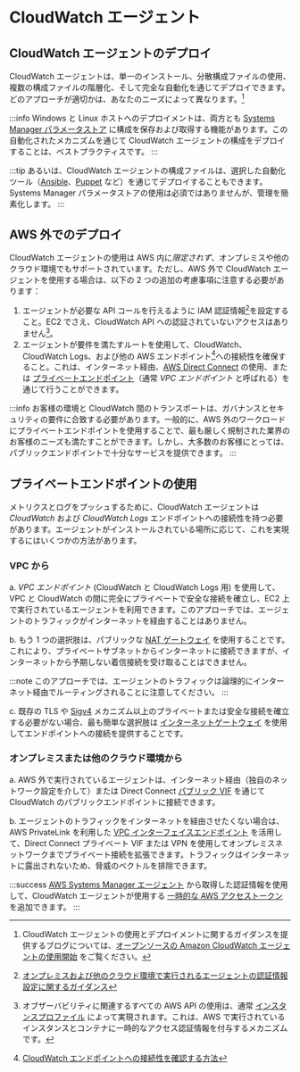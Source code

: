# CloudWatch エージェント




## CloudWatch エージェントのデプロイ

CloudWatch エージェントは、単一のインストール、分散構成ファイルの使用、複数の構成ファイルの階層化、そして完全な自動化を通じてデプロイできます。どのアプローチが適切かは、あなたのニーズによって異なります。[^1]

:::info
	Windows と Linux ホストへのデプロイメントは、両方とも [Systems Manager パラメータストア](https://docs.aws.amazon.com/ja_jp/AmazonCloudWatch/latest/monitoring/install-CloudWatch-Agent-on-EC2-Instance-fleet.html) に構成を保存および取得する機能があります。この自動化されたメカニズムを通じて CloudWatch エージェントの構成をデプロイすることは、ベストプラクティスです。
:::

:::tip
	あるいは、CloudWatch エージェントの構成ファイルは、選択した自動化ツール（[Ansible](https://www.ansible.com)、[Puppet](https://puppet.com) など）を通じてデプロイすることもできます。Systems Manager パラメータストアの使用は必須ではありませんが、管理を簡素化します。
:::



## AWS 外でのデプロイ

CloudWatch エージェントの使用は AWS 内に*限定されず*、オンプレミスや他のクラウド環境でもサポートされています。ただし、AWS 外で CloudWatch エージェントを使用する場合は、以下の 2 つの追加の考慮事項に注意する必要があります：

1. エージェントが必要な API コールを行えるように IAM 認証情報[^2]を設定すること。EC2 でさえ、CloudWatch API への認証されていないアクセスはありません[^5]。
2. エージェントが要件を満たすルートを使用して、CloudWatch、CloudWatch Logs、および他の AWS エンドポイント[^3]への接続性を確保すること。これは、インターネット経由、[AWS Direct Connect](https://aws.amazon.com/jp/directconnect/) の使用、または [プライベートエンドポイント](https://docs.aws.amazon.com/ja_jp/vpc/latest/privatelink/concepts.html)（通常 *VPC エンドポイント* と呼ばれる）を通じて行うことができます。

:::info
お客様の環境と CloudWatch 間のトランスポートは、ガバナンスとセキュリティの要件に合致する必要があります。一般的に、AWS 外のワークロードにプライベートエンドポイントを使用することで、最も厳しく規制された業界のお客様のニーズも満たすことができます。しかし、大多数のお客様にとっては、パブリックエンドポイントで十分なサービスを提供できます。
:::



## プライベートエンドポイントの使用

メトリクスとログをプッシュするために、CloudWatch エージェントは *CloudWatch* および *CloudWatch Logs* エンドポイントへの接続性を持つ必要があります。エージェントがインストールされている場所に応じて、これを実現するにはいくつかの方法があります。



### VPC から

a. *VPC エンドポイント* (CloudWatch と CloudWatch Logs 用) を使用して、VPC と CloudWatch の間に完全にプライベートで安全な接続を確立し、EC2 上で実行されているエージェントを利用できます。このアプローチでは、エージェントのトラフィックがインターネットを経由することはありません。

b. もう 1 つの選択肢は、パブリックな [NAT ゲートウェイ](https://docs.aws.amazon.com/ja_jp/vpc/latest/userguide/vpc-nat-gateway.html) を使用することです。これにより、プライベートサブネットからインターネットに接続できますが、インターネットから予期しない着信接続を受け取ることはできません。

:::note
このアプローチでは、エージェントのトラフィックは論理的にインターネット経由でルーティングされることに注意してください。
:::

c. 既存の TLS や [Sigv4](https://docs.aws.amazon.com/ja_jp/general/latest/gr/signature-version-4.html) メカニズム以上のプライベートまたは安全な接続を確立する必要がない場合、最も簡単な選択肢は [インターネットゲートウェイ](https://docs.aws.amazon.com/ja_jp/vpc/latest/userguide/VPC_Internet_Gateway.html) を使用してエンドポイントへの接続を提供することです。




### オンプレミスまたは他のクラウド環境から

a. AWS 外で実行されているエージェントは、インターネット経由（独自のネットワーク設定を介して）または Direct Connect [パブリック VIF](https://docs.aws.amazon.com/ja_jp/directconnect/latest/UserGuide/WorkingWithVirtualInterfaces.html) を通じて CloudWatch のパブリックエンドポイントに接続できます。

b. エージェントのトラフィックをインターネットを経由させたくない場合は、AWS PrivateLink を利用した [VPC インターフェイスエンドポイント](https://docs.aws.amazon.com/ja_jp/vpc/latest/userguide/vpce-interface.html) を活用して、Direct Connect プライベート VIF または VPN を使用してオンプレミスネットワークまでプライベート接続を拡張できます。トラフィックはインターネットに露出されないため、脅威のベクトルを排除できます。

:::success
	[AWS Systems Manager エージェント](https://docs.aws.amazon.com/ja_jp/systems-manager/latest/userguide/ssm-agent.html) から取得した認証情報を使用して、CloudWatch エージェントが使用する [一時的な AWS アクセストークン](https://aws.amazon.com/premiumsupport/knowledge-center/cloudwatch-on-premises-temp-credentials/) を追加できます。
:::

[^1]: CloudWatch エージェントの使用とデプロイメントに関するガイダンスを提供するブログについては、[オープンソースの Amazon CloudWatch エージェントの使用開始](https://aws.amazon.com/blogs/opensource/getting-started-with-open-source-amazon-cloudwatch-agent/) をご覧ください。

[^2]: [オンプレミスおよび他のクラウド環境で実行されるエージェントの認証情報設定に関するガイダンス](https://docs.aws.amazon.com/AmazonCloudWatch/latest/monitoring/install-CloudWatch-Agent-commandline-fleet.html)

[^3]: [CloudWatch エンドポイントへの接続性を確認する方法](https://docs.aws.amazon.com/AmazonCloudWatch/latest/monitoring/install-CloudWatch-Agent-commandline-fleet.html)

[^4]: [オンプレミスのプライベート接続に関するブログ](https://aws.amazon.com/blogs/networking-and-content-delivery/hybrid-networking-using-vpc-endpoints-aws-privatelink-and-amazon-cloudwatch-for-financial-services/)

[^5]: オブザーバビリティに関連するすべての AWS API の使用は、通常 [インスタンスプロファイル](https://docs.aws.amazon.com/ja_jp/IAM/latest/UserGuide/id_roles_use_switch-role-ec2_instance-profiles.html) によって実現されます。これは、AWS で実行されているインスタンスとコンテナに一時的なアクセス認証情報を付与するメカニズムです。

